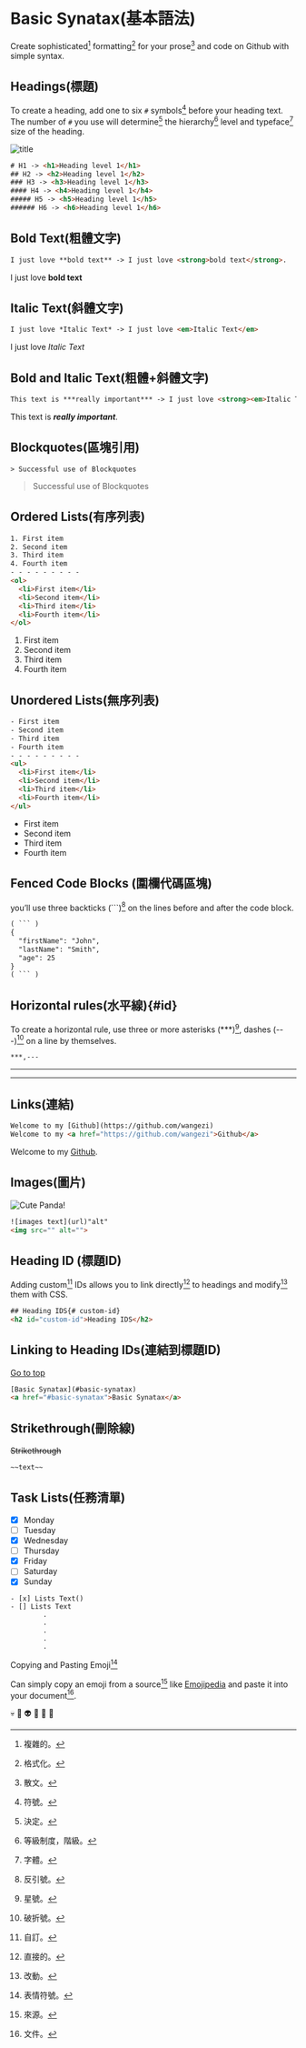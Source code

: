 # Basic Synatax(基本語法)
Create sophisticated[^1] formatting[^2] for your prose[^3] and code on Github with simple syntax.
## Headings(標題)
To create a heading, add one to six `#` symbols[^4] before your heading text. The number of `#` you use will determine[^5] the hierarchy[^6] level and typeface[^7] size of the heading.

![title](/Markdown/MDimg/Heading%20level.png "Headings")

``` HTML
# H1 -> <h1>Heading level 1</h1>
## H2 -> <h2>Heading level 1</h2>
### H3 -> <h3>Heading level 1</h3>
#### H4 -> <h4>Heading level 1</h4>
##### H5 -> <h5>Heading level 1</h5>
###### H6 -> <h6>Heading level 1</h6>
```
## Bold Text(粗體文字)

``` HTML
I just love **bold text** -> I just love <strong>bold text</strong>.
```
I just love **bold text**

## Italic Text(斜體文字)

``` HTML
I just love *Italic Text* -> I just love <em>Italic Text</em>
```
I just love *Italic Text*

## Bold and Italic Text(粗體+斜體文字)

``` HTML
This text is ***really important*** -> I just love <strong><em>Italic Text</em></strong>
```
This text is ***really important***.

## Blockquotes(區塊引用)

```
> Successful use of Blockquotes
```
> Successful use of Blockquotes

## Ordered Lists(有序列表)

``` HTML
1. First item
2. Second item
3. Third item
4. Fourth item
- - - - - - - - - 
<ol>
  <li>First item</li>
  <li>Second item</li>
  <li>Third item</li>
  <li>Fourth item</li>
</ol>
```
1. First item
2. Second item
3. Third item
4. Fourth item

## Unordered Lists(無序列表)

``` HTML
- First item
- Second item
- Third item
- Fourth item
- - - - - - - - - 
<ul>
  <li>First item</li>
  <li>Second item</li>
  <li>Third item</li>
  <li>Fourth item</li>
</ul>
```
- First item
- Second item
- Third item
- Fourth item

## Fenced Code Blocks (圍欄代碼區塊)

you’ll use three backticks (```)[^8] on the lines before and after the code block.
```HTML
( ``` )
{
  "firstName": "John",
  "lastName": "Smith",
  "age": 25
}
( ``` )
```
##  Horizontal rules(水平線){#id}

To create a horizontal rule, use three or more asterisks (***)[^9], dashes (---)[^10] on a line by themselves.

```
***,---
```
*** 
---

## Links(連結)

```HTML
Welcome to my [Github](https://github.com/wangezi)
Welcome to my <a href="https://github.com/wangezi">Github</a>
```
Welcome to my [Github](https://github.com/wangezi).

## Images(圖片)

![Cute Panda!](/Markdown/MDimg/panda.jpg "Cute Panda")

```HTML
![images text](url)"alt"
<img src="" alt="">
```

## Heading ID (標題ID)

Adding custom[^11] IDs allows you to link directly[^12] to headings and modify[^13] them with CSS. 

```HTML
## Heading IDS{# custom-id}
<h2 id="custom-id">Heading IDS</h2>
```

## Linking to Heading IDs(連結到標題ID)

[Go to top](#)

```HTML
[Basic Synatax](#basic-synatax)
<a href="#basic-synatax">Basic Synatax</a>
```

## Strikethrough(刪除線)

~~Strikethrough~~
```
~~text~~
```

## Task Lists(任務清單)

- [x] Monday
- [ ] Tuesday
- [x] Wednesday
- [ ] Thursday
- [x] Friday
- [ ] Saturday
- [x] Sunday

```
- [x] Lists Text()
- [] Lists Text
        .
        .
        .
        .
        .
```
Copying and Pasting Emoji[^14]

Can simply copy an emoji from a source[^15] like [Emojipedia](https://emojipedia.org/) and paste it into your document[^16].

💀 👻 👽 🐼 🐉 🦈


[^1]:複雜的。
[^2]:格式化。
[^3]:散文。
[^4]:符號。
[^5]:決定。
[^6]:等級制度，階級。
[^7]:字體。
[^8]:反引號。
[^9]:星號。
[^10]:破折號。
[^11]:自訂。
[^12]:直接的。
[^13]:改動。
[^14]:表情符號。
[^15]:來源。
[^16]:文件。